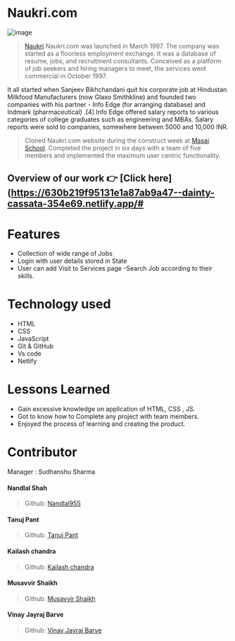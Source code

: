 # Naukri.com
![image](https://user-images.githubusercontent.com/96822665/208378507-bc11b533-a1f1-46ba-9e0b-d436752ab9af.png)

> [Naukri](https://www.naukri.com/) Naukri.com was launched in March 1997. The company was started as a floorless employment exchange. It was a database of resume, jobs, and recruitment consultants. Conceived as a platform of job seekers and hiring managers to meet, the services went commercial in October 1997.

It all started when Sanjeev Bikhchandani quit his corporate job at Hindustan Milkfood Manufacturers (now Glaxo Smithkline) and founded two companies with his partner - Info Edge (for arranging database) and Indmark (pharmaceutical) .[4] Info Edge offered salary reports to various categories of college graduates such as engineering and MBAs. Salary reports were sold to companies, somewhere between 5000 and 10,000 INR.


> Cloned Naukri.com website during the construct week at [Masai School](https://masaischool.com/). Completed the project in six days with a team of five members and implemented the maximum user centric functionality.

## Overview of our work 👉 [Click here](https://630b219f95131e1a87ab9a47--dainty-cassata-354e69.netlify.app/#



# Features

- Collection of wide range of Jobs
- Login with user details stored in State
- User can add Visit to Services page
-Search Job according to their skills.

# Technology used 

- HTML
- CSS
- JavaScript
- Git & GitHub
- Vs code
- Netlify 

# Lessons Learned

- Gain excessive knowledge on application of HTML, CSS , JS.
- Got to know how to Complete any project with team members.
- Enjoyed the process of learning and creating the product.


# Contributor
Manager : Sudhanshu Sharma
#### Nandlal Shah
> Github: [Nandlal955](https://github.com/NandlalShah955) 

#### Tanuj Pant
> Github: [Tanuj Pant](https://github.com/IInnffiinniittyy) 

#### Kailash chandra
> Github: [Kailash chandra](https://github.com/Gurjazz18) 

#### Musavvir Shaikh
> Github: [Musavvir Shaikh](https://github.com/shaikh9560) 

#### Vinay Jayraj Barve
> Github: [Vinay Jayraj Barve](https://github.com/vinaybarve) 


